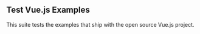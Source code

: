 ## Test Vue.js Examples

This suite tests the examples that ship with the open source Vue.js project.
